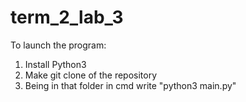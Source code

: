 # term_2_lab_3
To launch the program:
1. Install Python3
2. Make git clone of the repository
3. Being in that folder in cmd write "python3 main.py"
